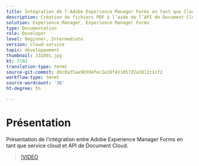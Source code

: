 ```yaml
---
title: Intégration de l'Adobe Experience Manager Forms en tant que Cloud Service avec le Document Cloud
description: Création de fichiers PDF à l’aide de l’API de Document Cloud
solution: Experience Manager, Experience Manager Forms
type: Documentation
role: Developer
level: Beginner, Intermediate
version: cloud-service
topic: développement
thumbnail: 331891.jpg
kt: 7192
translation-type: tm+mt
source-git-commit: dbc0a35ae96594fec1e10f411d57d2a3812c1cf2
workflow-type: tm+mt
source-wordcount: '36'
ht-degree: 5%

---
```


# Présentation

Présentation de l’intégration entre Adobe Experience Manager Forms en tant que service cloud et API de Document Cloud.

>[!VIDEO](https://video.tv.adobe.com/v/331891/?quality=12&learn=on)
